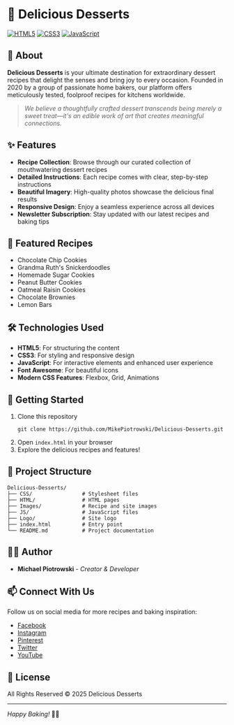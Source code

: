 # 🍪 Delicious Desserts

[![HTML5](https://img.shields.io/badge/HTML5-E34F26?style=for-the-badge&logo=html5&logoColor=white)](https://developer.mozilla.org/en-US/docs/Web/HTML)
[![CSS3](https://img.shields.io/badge/CSS3-1572B6?style=for-the-badge&logo=css3&logoColor=white)](https://developer.mozilla.org/en-US/docs/Web/CSS)
[![JavaScript](https://img.shields.io/badge/JavaScript-F7DF1E?style=for-the-badge&logo=javascript&logoColor=black)](https://developer.mozilla.org/en-US/docs/Web/JavaScript)

## 📖 About

**Delicious Desserts** is your ultimate destination for extraordinary dessert recipes that delight the senses and bring joy to every occasion. Founded in 2020 by a group of passionate home bakers, our platform offers meticulously tested, foolproof recipes for kitchens worldwide.

> *We believe a thoughtfully crafted dessert transcends being merely a sweet treat—it's an edible work of art that creates meaningful connections.*

## ✨ Features

- **Recipe Collection**: Browse through our curated collection of mouthwatering dessert recipes
- **Detailed Instructions**: Each recipe comes with clear, step-by-step instructions
- **Beautiful Imagery**: High-quality photos showcase the delicious final results
- **Responsive Design**: Enjoy a seamless experience across all devices
- **Newsletter Subscription**: Stay updated with our latest recipes and baking tips

## 🧁 Featured Recipes

- Chocolate Chip Cookies
- Grandma Ruth's Snickerdoodles
- Homemade Sugar Cookies
- Peanut Butter Cookies
- Oatmeal Raisin Cookies
- Chocolate Brownies
- Lemon Bars

## 🛠️ Technologies Used

- **HTML5**: For structuring the content
- **CSS3**: For styling and responsive design
- **JavaScript**: For interactive elements and enhanced user experience
- **Font Awesome**: For beautiful icons
- **Modern CSS Features**: Flexbox, Grid, Animations

## 🚀 Getting Started

1. Clone this repository
   ```
   git clone https://github.com/MikePiotrowski/Delicious-Desserts.git
   ```
2. Open `index.html` in your browser
3. Explore the delicious recipes and features!

## 📁 Project Structure

```
Delicious-Desserts/
├── CSS/                # Stylesheet files
├── HTML/               # HTML pages
├── Images/             # Recipe and site images
├── JS/                 # JavaScript files
├── Logo/               # Site logo
├── index.html          # Entry point
└── README.md           # Project documentation
```

## 👨‍💻 Author

- **Michael Piotrowski** - *Creator & Developer*

## 📫 Connect With Us

Follow us on social media for more recipes and baking inspiration:
- [Facebook](https://facebook.com)
- [Instagram](https://instagram.com)
- [Pinterest](https://pinterest.com)
- [Twitter](https://twitter.com)
- [YouTube](https://youtube.com)

## 📝 License

All Rights Reserved © 2025 Delicious Desserts

---

*Happy Baking!* 🧁✨
